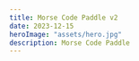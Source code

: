 ```yaml
---
title: Morse Code Paddle v2
date: 2023-12-15
heroImage: "assets/hero.jpg"
description: Morse Code Paddle
---
```



